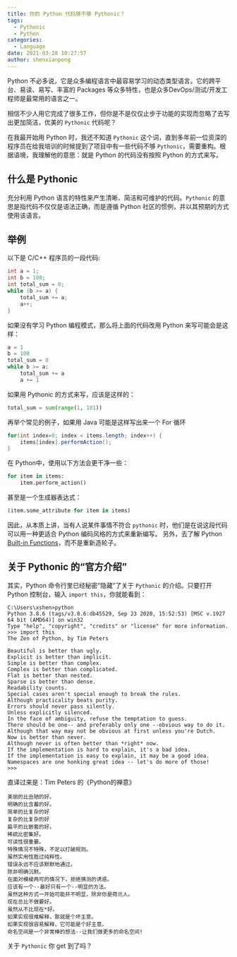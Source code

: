```yaml
---
title: 你的 Python 代码够不够 Pythonic？
tags:
  - Pythonic
  - Python
categories:
  - Language
date: 2021-03-28 10:27:57
author: shenxianpeng
---
```


Python 不必多说，它是众多编程语言中最容易学习的动态类型语言。它的跨平台、易读、易写、丰富的 Packages 等众多特性，也是众多DevOps/测试/开发工程师是最常用的语言之一。

相信不少人用它完成了很多工作，但你是不是仅仅止步于功能的实现而忽略了去写出更加简洁，优美的 `Pythonic` 代码呢？

在我最开始用 Python 时，我还不知道 `Pythonic` 这个词，直到多年前一位资深的程序员在给我培训的时候提到了项目中有一些代码不够 `Pythonic`，需要重构。根据语境，我理解他的意思：就是 Python 的代码没有按照 Python 的方式来写。

<!-- more -->
## 什么是 Pythonic

充分利用 Python 语言的特性来产生清晰、简洁和可维护的代码。`Pythonic` 的意思是指代码不仅仅是语法正确，而是遵循 Python 社区的惯例，并以其预期的方式使用该语言。

## 举例

以下是 C/C++ 程序员的一段代码:

```c
int a = 1;
int b = 100;
int total_sum = 0;
while (b >= a) {
    total_sum += a;
    a++;
}
```

如果没有学习 Python 编程模式，那么将上面的代码改用 Python 来写可能会是这样：

```python
a = 1
b = 100
total_sum = 0
while b >= a:
    total_sum += a
    a += 1
```

如果用 Pythonic 的方式来写，应该是这样的：

```python
total_sum = sum(range(1, 101))
```

再举个常见的例子，如果用 Java 可能是这样写出来一个 For 循环

```java
for(int index=0; index < items.length; index++) {
    items[index].performAction();
}
```

在 Python中，使用以下方法会更干净一些：

```python
for item in items:
    item.perform_action()
```

甚至是一个生成器表达式：

```python
(item.some_attribute for item in items)
```

因此，从本质上讲，当有人说某件事情不符合 `pythonic` 时，他们是在说这段代码可以用一种更适合 Python 编码风格的方式来重新编写。
另外，去了解 Python [Built-in Functions](https://docs.python.org/3/library/functions.html)，而不是重新造轮子。

## 关于 Pythonic 的“官方介绍”

其实，Python 命令行里已经秘密“隐藏”了关于 `Pythonic` 的介绍。只要打开 Python 控制台，输入 `import this`，你就能看到：

```text
C:\Users\xshen>python
Python 3.8.6 (tags/v3.8.6:db45529, Sep 23 2020, 15:52:53) [MSC v.1927 64 bit (AMD64)] on win32
Type "help", "copyright", "credits" or "license" for more information.
>>> import this
The Zen of Python, by Tim Peters

Beautiful is better than ugly.
Explicit is better than implicit.
Simple is better than complex.
Complex is better than complicated.
Flat is better than nested.
Sparse is better than dense.
Readability counts.
Special cases aren't special enough to break the rules.
Although practicality beats purity.
Errors should never pass silently.
Unless explicitly silenced.
In the face of ambiguity, refuse the temptation to guess.
There should be one-- and preferably only one --obvious way to do it.
Although that way may not be obvious at first unless you're Dutch.
Now is better than never.
Although never is often better than *right* now.
If the implementation is hard to explain, it's a bad idea.
If the implementation is easy to explain, it may be a good idea.
Namespaces are one honking great idea -- let's do more of those!
>>>
```

直译过来是：Tim Peters 的《Python的禅意》

```text
美丽的比丑陋的好。
明确的比含蓄的好。
简单的比复杂的好
复杂的比复杂的好
扁平的比嵌套的好。
稀疏比密集好。
可读性很重要。
特殊情况不特殊，不足以打破规则。
虽然实用性胜过纯粹性。
错误永远不应该默默地通过。
除非明确沉默。
在面对模棱两可的情况下，拒绝猜测的诱惑。
应该有一个--最好只有一个--明显的方法。
虽然这种方式一开始可能并不明显，除非你是荷兰人。
现在总比不做要好。
虽然从不比现在*好。
如果实现很难解释，那就是个坏主意。
如果实现很容易解释，它可能是个好主意。
命名空间是一个非常棒的想法--让我们做更多的命名空间!
```

关于 `Pythonic` 你 get 到了吗？
